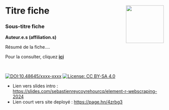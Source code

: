 # Titre fiche [<img src="https://rzine.fr/img/Rzine_logo.png"  align="right" width="120"/>](http://rzine.fr/)
### Sous-titre fiche
**Auteur.e.s (affiliation.s)**
<br/>  

Résumé de la fiche....


Pour la consulter, cliquez [**ici**](https://webscraping.gitpages.huma-num.fr/rzine_webscraping)

<br/>  

[![DOI:10.48645/xxxx-xxxx](https://zenodo.org/badge/DOI/10.48645/xxxx-xxxx.svg)](https://doi.org/10.48645/xxxx-xxxx)
[![License: CC BY-SA 4.0](https://img.shields.io/badge/License-CC%20BY--SA%204.0-lightgrey.svg)](http://creativecommons.org/licenses/by-sa/4.0/)


- Lien vers slides intro : https://slides.com/sebastienreycoyrehourcq/element-r-webscraping-2024  
- Lien court vers site deployé : https://page.hn/4zrbg3